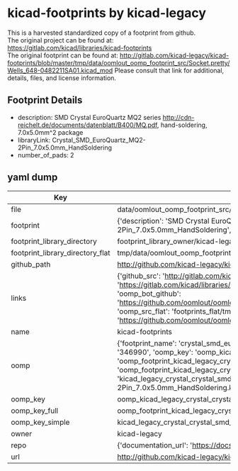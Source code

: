 # kicad-footprints by kicad-legacy  
This is a harvested standardized copy of a footprint from github.  
The original project can be found at:  
https://gitlab.com/kicad/libraries/kicad-footprints  
The original footprint can be found at:
http://gitlab.com/kicad-legacy/kicad-footprints/blob/master/tmp/data/oomlout_oomp_footprint_src/Socket.pretty/Wells_648-0482211SA01.kicad_mod
Please consult that link for additional, details, files, and license information.  
## Footprint Details
* description: SMD Crystal EuroQuartz MQ2 series http://cdn-reichelt.de/documents/datenblatt/B400/MQ.pdf, hand-soldering, 7.0x5.0mm^2 package  
* libraryLink: Crystal_SMD_EuroQuartz_MQ2-2Pin_7.0x5.0mm_HandSoldering  
* number_of_pads: 2  
## yaml dump  
| Key | Value |  
| --- | --- |  
| file | data/oomlout_oomp_footprint_src/kicad-footprints/Crystal.pretty/Crystal_SMD_EuroQuartz_MQ2-2Pin_7.0x5.0mm_HandSoldering.kicad_mod |  
| footprint | {'description': 'SMD Crystal EuroQuartz MQ2 series http://cdn-reichelt.de/documents/datenblatt/B400/MQ.pdf, hand-soldering, 7.0x5.0mm^2 package', 'libraryLink': 'Crystal_SMD_EuroQuartz_MQ2-2Pin_7.0x5.0mm_HandSoldering', 'number_of_pads': 2} |  
| footprint_library_directory | footprint_library_owner/kicad-legacy_kicad-footprints |  
| footprint_library_directory_flat | tmp/data/oomlout_oomp_footprint_src/footprints_flat/kicad_legacy_crystal_crystal_smd_euroquartz_mq2_2pin_7_0x5_0mm_handsoldering/working |  
| github_path | http://github.com/kicad-legacy/kicad-footprints/blob/master/tmp/data/oomlout_oomp_footprint_src/Crystal.pretty/Crystal_SMD_EuroQuartz_MQ2-2Pin_7.0x5.0mm_HandSoldering.kicad_mod |  
| links | {'github_src': 'http://gitlab.com/kicad-legacy/kicad-footprints/blob/master/tmp/data/oomlout_oomp_footprint_src/Socket.pretty/Wells_648-0482211SA01.kicad_mod', 'github_src_repo': 'https://gitlab.com/kicad/libraries/kicad-footprints', 'oomp_bot': 'tmp/data/oomlout_oomp_footprint_src/footprints/kicad_legacy_crystal_crystal_smd_euroquartz_mq2_2pin_7_0x5_0mm_handsoldering/working', 'oomp_bot_github': 'https://github.com/oomlout/oomlout_oomp_footprint_bot/tree/main/tmp/data/oomlout_oomp_footprint_src/footprints/kicad_legacy_crystal_crystal_smd_euroquartz_mq2_2pin_7_0x5_0mm_handsoldering/working', 'oomp_src_flat': 'footprints_flat/tmp/data/oomlout_oomp_footprint_src/footprints_flat/kicad_legacy_crystal_crystal_smd_euroquartz_mq2_2pin_7_0x5_0mm_handsoldering/working', 'oomp_src_flat_github': 'https://github.com/oomlout/oomlout_oomp_footprint_src/tree/main/tmp/data/oomlout_oomp_footprint_src/footprints_flat/kicad_legacy_crystal_crystal_smd_euroquartz_mq2_2pin_7_0x5_0mm_handsoldering/working'} |  
| name | kicad-footprints |  
| oomp | {'footprint_name': 'crystal_smd_euroquartz_mq2_2pin_7_0x5_0mm_handsoldering', 'library_name': 'crystal', 'md5': '346990187936d19feae62a794a5d1c2d', 'md5_10': '3469901879', 'md5_5': '34699', 'md5_6': '346990', 'oomp_key': 'oomp_kicad_legacy_crystal_crystal_smd_euroquartz_mq2_2pin_7_0x5_0mm_handsoldering', 'oomp_key_extra': 'oomp_footprint_kicad_legacy_crystal_crystal_smd_euroquartz_mq2_2pin_7_0x5_0mm_handsoldering', 'oomp_key_full': 'oomp_footprint_kicad_legacy_crystal_crystal_smd_euroquartz_mq2_2pin_7_0x5_0mm_handsoldering_346990', 'oomp_key_simple': 'kicad_legacy_crystal_crystal_smd_euroquartz_mq2_2pin_7_0x5_0mm_handsoldering', 'original_filename': 'data/oomlout_oomp_footprint_src/kicad-footprints/Crystal.pretty/Crystal_SMD_EuroQuartz_MQ2-2Pin_7.0x5.0mm_HandSoldering.kicad_mod', 'owner_name': 'kicad_legacy'} |  
| oomp_key | oomp_kicad_legacy_crystal_crystal_smd_euroquartz_mq2_2pin_7_0x5_0mm_handsoldering |  
| oomp_key_full | oomp_footprint_kicad_legacy_crystal_crystal_smd_euroquartz_mq2_2pin_7_0x5_0mm_handsoldering |  
| oomp_key_simple | kicad_legacy_crystal_crystal_smd_euroquartz_mq2_2pin_7_0x5_0mm_handsoldering |  
| owner | kicad-legacy |  
| repo | {'documentation_url': 'https://docs.github.com/rest/repos/repos#get-a-repository', 'message': 'Not Found'} |  
| url | http://github.com/kicad-legacy/kicad-footprints |  

